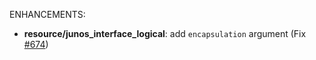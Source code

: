 <!-- markdownlint-disable-file MD013 MD041 -->
ENHANCEMENTS:

* **resource/junos_interface_logical**: add `encapsulation` argument (Fix [#674](https://github.com/jeremmfr/terraform-provider-junos/issues/674))
